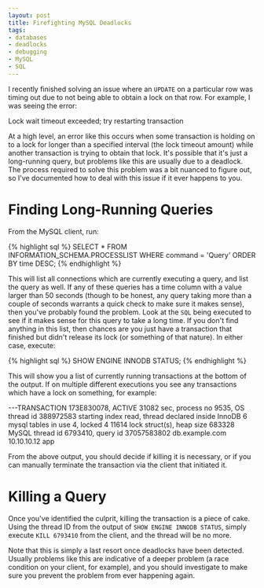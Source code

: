 ```yaml
---
layout: post
title: Firefighting MySQL Deadlocks
tags:
- databases
- deadlocks
- debugging
- MySQL
- SQL
---
```

I recently finished solving an issue where an `UPDATE` on
a particular row was timing out due to not being able to obtain a lock on that
row. For example, I was seeing the error:

<output title="Lock wait timeout error message">
Lock wait timeout exceeded; try restarting transaction
</output>

At a high level, an error like this occurs when some transaction is holding on
to a lock for longer than a specified interval (the lock timeout amount) while
another transaction is trying to obtain that lock. It's possible that it's just
a long-running query, but problems like this are usually due to a deadlock. The
process required to solve this problem was a bit nuanced to figure out, so
I've documented how to deal with this issue if it ever happens to you.

# Finding Long-Running Queries

From the MySQL client, run:

{% highlight sql %}
SELECT *
  FROM INFORMATION_SCHEMA.PROCESSLIST
  WHERE command = 'Query'
  ORDER BY time DESC;
{% endhighlight %}

This will list all connections which are currently executing a query, and list
the query as well. If any of these queries has a time column with a value
larger than 50 seconds (though to be honest, any query taking more than a
couple of seconds warrants a quick check to make sure it makes sense), then
you've probably found the problem. Look at the `SQL` being executed to see if
it makes sense for this query to take a long time. If you don't find anything
in this list, then chances are you just have a transaction that finished but
didn't release its lock (or something of that nature). In either case, execute:

{% highlight sql %}
SHOW ENGINE INNODB STATUS;
{% endhighlight %}

This will show you a list of currently running transactions at the bottom of the
output. If on multiple different executions you see any transactions which have
a lock on something, for example:

<output title="Example output of SHOW INNODB STATUS">
---TRANSACTION 173E830078, ACTIVE 31082 sec,
process no 9535, OS thread id 388972583 starting index read, thread declared inside InnoDB 6
mysql tables in use 4, locked 4
11614 lock struct(s), heap size 683328
MySQL thread id 6793410, query id 37057583802 db.example.com 10.10.10.12 app
</output>

From the above output, you should decide if killing it is necessary, or if
you can manually terminate the transaction via the client that initiated it.

# Killing a Query

Once you've identified the culprit, killing the transaction is a piece of cake.
Using the thread ID from the output of `SHOW ENGINE INNODB STATUS`, simply
execute `KILL 6793410` from the client, and the thread will be no more.

Note that this is simply a last resort once deadlocks have been detected.
Usually problems like this are indicative of a deeper problem (a race condition
on your client, for example), and you should investigate to make sure you
prevent the problem from ever happening again.
